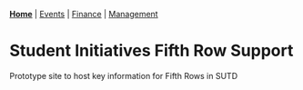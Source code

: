[**Home**](https://fishbiscuit.github.io/student_initiatives_prototype/) | [Events](events.md) | [Finance](finance.md) | [Management](management.md)

# Student Initiatives Fifth Row Support

Prototype site to host key information for Fifth Rows in SUTD
